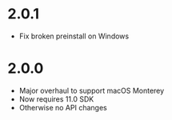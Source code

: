 # 2.0.1
- Fix broken preinstall on Windows

# 2.0.0

- Major overhaul to support macOS Monterey
- Now requires 11.0 SDK
- Otherwise no API changes